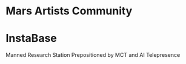 # Mars Artists Community


# InstaBase
Manned Research Station Prepositioned by MCT and AI Telepresence 
